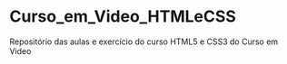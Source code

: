 # Curso_em_Video_HTMLeCSS
Repositório das aulas e exercício do curso HTML5 e CSS3 do Curso em Video
